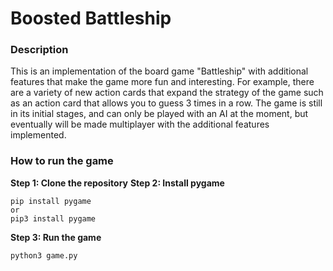 # Boosted Battleship  
### Description
This is an implementation of the board game "Battleship" with additional features that make the game more fun and interesting. For example, there are a variety of new action cards that expand the strategy of the game such as an action card that allows you to guess 3 times in a row. The game is still in its initial stages, and can only be played with an AI at the moment, but eventually will be made multiplayer with the additional features implemented. 

### How to run the game
**Step 1: Clone the repository**
**Step 2: Install pygame**
```
pip install pygame 
or 
pip3 install pygame
```
**Step 3: Run the game**
```
python3 game.py
```
